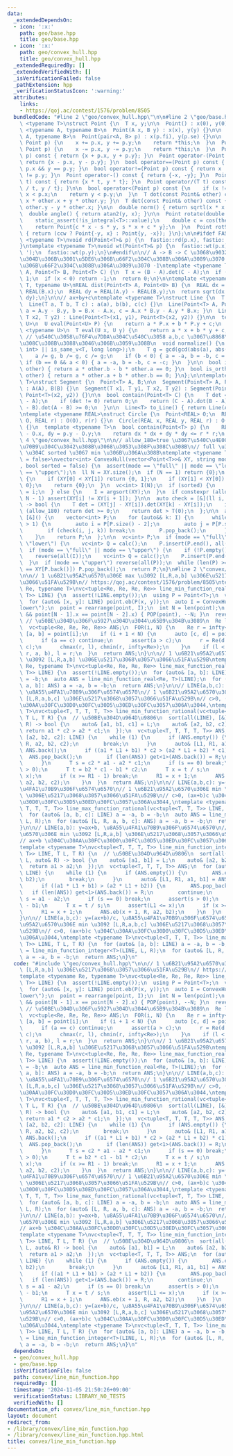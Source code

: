 ```yaml
---
data:
  _extendedDependsOn:
  - icon: ':x:'
    path: geo/base.hpp
    title: geo/base.hpp
  - icon: ':x:'
    path: geo/convex_hull.hpp
    title: geo/convex_hull.hpp
  _extendedRequiredBy: []
  _extendedVerifiedWith: []
  _isVerificationFailed: false
  _pathExtension: hpp
  _verificationStatusIcon: ':warning:'
  attributes:
    links:
    - https://qoj.ac/contest/1576/problem/8505
  bundledCode: "#line 2 \"geo/convex_hull.hpp\"\n\n#line 2 \"geo/base.hpp\"\ntemplate\
    \ <typename T>\nstruct Point {\n  T x, y;\n\n  Point() : x(0), y(0) {}\n\n  template\
    \ <typename A, typename B>\n  Point(A x, B y) : x(x), y(y) {}\n\n  template <typename\
    \ A, typename B>\n  Point(pair<A, B> p) : x(p.fi), y(p.se) {}\n\n  Point operator+=(const\
    \ Point p) {\n    x += p.x, y += p.y;\n    return *this;\n  }\n  Point operator-=(const\
    \ Point p) {\n    x -= p.x, y -= p.y;\n    return *this;\n  }\n  Point operator+(Point\
    \ p) const { return {x + p.x, y + p.y}; }\n  Point operator-(Point p) const {\
    \ return {x - p.x, y - p.y}; }\n  bool operator==(Point p) const { return x ==\
    \ p.x && y == p.y; }\n  bool operator!=(Point p) const { return x != p.x || y\
    \ != p.y; }\n  Point operator-() const { return {-x, -y}; }\n  Point operator*(T\
    \ t) const { return {x * t, y * t}; }\n  Point operator/(T t) const { return {x\
    \ / t, y / t}; }\n\n  bool operator<(Point p) const {\n    if (x != p.x) return\
    \ x < p.x;\n    return y < p.y;\n  }\n  T dot(const Point& other) const { return\
    \ x * other.x + y * other.y; }\n  T det(const Point& other) const { return x *\
    \ other.y - y * other.x; }\n\n  double norm() { return sqrtl(x * x + y * y); }\n\
    \  double angle() { return atan2(y, x); }\n\n  Point rotate(double theta) {\n\
    \    static_assert(!is_integral<T>::value);\n    double c = cos(theta), s = sin(theta);\n\
    \    return Point{c * x - s * y, s * x + c * y};\n  }\n  Point rot90(bool ccw)\
    \ { return (ccw ? Point{-y, x} : Point{y, -x}); }\n};\n\n#ifdef FASTIO\ntemplate\
    \ <typename T>\nvoid rd(Point<T>& p) {\n  fastio::rd(p.x), fastio::rd(p.y);\n\
    }\ntemplate <typename T>\nvoid wt(Point<T>& p) {\n  fastio::wt(p.x);\n  fastio::wt('\
    \ ');\n  fastio::wt(p.y);\n}\n#endif\n\n// A -> B -> C \u3068\u9032\u3080\u3068\
    \u304D\u306B\u3001\u5DE6\u306B\u66F2\u304C\u308B\u306A\u3089\u3070 +1\u3001\u53F3\
    \u306B\u66F2\u304C\u308B\u306A\u3089\u3070 -1\ntemplate <typename T>\nint ccw(Point<T>\
    \ A, Point<T> B, Point<T> C) {\n  T x = (B - A).det(C - A);\n  if (x > 0) return\
    \ 1;\n  if (x < 0) return -1;\n  return 0;\n}\n\ntemplate <typename REAL, typename\
    \ T, typename U>\nREAL dist(Point<T> A, Point<U> B) {\n  REAL dx = REAL(A.x) -\
    \ REAL(B.x);\n  REAL dy = REAL(A.y) - REAL(B.y);\n  return sqrt(dx * dx + dy *\
    \ dy);\n}\n\n// ax+by+c\ntemplate <typename T>\nstruct Line {\n  T a, b, c;\n\n\
    \  Line(T a, T b, T c) : a(a), b(b), c(c) {}\n  Line(Point<T> A, Point<T> B) {\
    \ a = A.y - B.y, b = B.x - A.x, c = A.x * B.y - A.y * B.x; }\n  Line(T x1, T y1,\
    \ T x2, T y2) : Line(Point<T>(x1, y1), Point<T>(x2, y2)) {}\n\n  template <typename\
    \ U>\n  U eval(Point<U> P) {\n    return a * P.x + b * P.y + c;\n  }\n\n  template\
    \ <typename U>\n  T eval(U x, U y) {\n    return a * x + b * y + c;\n  }\n\n \
    \ // \u540C\u3058\u76F4\u7DDA\u304C\u540C\u3058 a,b,c \u3067\u8868\u73FE\u3055\
    \u308C\u308B\u3088\u3046\u306B\u3059\u308B\n  void normalize() {\n    static_assert(is_same_v<T,\
    \ int> || is_same_v<T, long long>);\n    T g = gcd(gcd(abs(a), abs(b)), abs(c));\n\
    \    a /= g, b /= g, c /= g;\n    if (b < 0) { a = -a, b = -b, c = -c; }\n   \
    \ if (b == 0 && a < 0) { a = -a, b = -b, c = -c; }\n  }\n\n  bool is_parallel(Line\
    \ other) { return a * other.b - b * other.a == 0; }\n  bool is_orthogonal(Line\
    \ other) { return a * other.a + b * other.b == 0; }\n};\n\ntemplate <typename\
    \ T>\nstruct Segment {\n  Point<T> A, B;\n\n  Segment(Point<T> A, Point<T> B)\
    \ : A(A), B(B) {}\n  Segment(T x1, T y1, T x2, T y2) : Segment(Point<T>(x1, y1),\
    \ Point<T>(x2, y2)) {}\n\n  bool contain(Point<T> C) {\n    T det = (C - A).det(B\
    \ - A);\n    if (det != 0) return 0;\n    return (C - A).dot(B - A) >= 0 && (C\
    \ - B).dot(A - B) >= 0;\n  }\n\n  Line<T> to_Line() { return Line(A, B); }\n};\n\
    \ntemplate <typename REAL>\nstruct Circle {\n  Point<REAL> O;\n  REAL r;\n  Circle(Point<REAL>\
    \ O, REAL r) : O(O), r(r) {}\n  Circle(REAL x, REAL y, REAL r) : O(x, y), r(r)\
    \ {}\n  template <typename T>\n  bool contain(Point<T> p) {\n    REAL dx = p.x\
    \ - O.x, dy = p.y - O.y;\n    return dx * dx + dy * dy <= r * r;\n  }\n};\n#line\
    \ 4 \"geo/convex_hull.hpp\"\n\n// allow_180=true \u3067\u540C\u4E00\u5EA7\u6A19\
    \u70B9\u304C\u3042\u308B\u3068\u3053\u308F\u308C\u308B\n// full \u306A\u3089 I[0]\
    \ \u304C sorted \u3067 min \u306B\u306A\u308B\ntemplate <typename T, bool allow_180\
    \ = false>\nvector<int> ConvexHull(vector<Point<T>>& XY, string mode = \"full\"\
    , bool sorted = false) {\n  assert(mode == \"full\" || mode == \"lower\" || mode\
    \ == \"upper\");\n  ll N = XY.size();\n  if (N == 1) return {0};\n  if (N == 2)\
    \ {\n    if (XY[0] < XY[1]) return {0, 1};\n    if (XY[1] < XY[0]) return {1,\
    \ 0};\n    return {0};\n  }\n  vc<int> I(N);\n  if (sorted) {\n    FOR(i, N) I[i]\
    \ = i;\n  } else {\n    I = argsort(XY);\n  }\n  if constexpr (allow_180) { FOR(i,\
    \ N - 1) assert(XY[i] != XY[i + 1]); }\n\n  auto check = [&](ll i, ll j, ll k)\
    \ -> bool {\n    T det = (XY[j] - XY[i]).det(XY[k] - XY[i]);\n    if constexpr\
    \ (allow_180) return det >= 0;\n    return det > T(0);\n  };\n\n  auto calc =\
    \ [&]() {\n    vector<int> P;\n    for (auto&& k: I) {\n      while (P.size()\
    \ > 1) {\n        auto i = P[P.size() - 2];\n        auto j = P[P.size() - 1];\n\
    \        if (check(i, j, k)) break;\n        P.pop_back();\n      }\n      P.eb(k);\n\
    \    }\n    return P;\n  };\n\n  vc<int> P;\n  if (mode == \"full\" || mode ==\
    \ \"lower\") {\n    vc<int> Q = calc();\n    P.insert(P.end(), all(Q));\n  }\n\
    \  if (mode == \"full\" || mode == \"upper\") {\n    if (!P.empty()) P.pop_back();\n\
    \    reverse(all(I));\n    vc<int> Q = calc();\n    P.insert(P.end(), all(Q));\n\
    \  }\n  if (mode == \"upper\") reverse(all(P));\n  while (len(P) >= 2 && XY[P[0]]\
    \ == XY[P.back()]) P.pop_back();\n  return P;\n}\n#line 2 \"convex/line_min_function.hpp\"\
    \n\n// 1 \u6B21\u95A2\u6570\u306E max \u3092 [L,R,a,b] \u306E\u5217\u3068\u3057\
    \u3066\u51FA\u529B\n// https://qoj.ac/contest/1576/problem/8505\ntemplate <typename\
    \ Re, typename T>\nvc<tuple<Re, Re, Re, Re>> line_min_function_real(vc<pair<T,\
    \ T>> LINE) {\n  assert(!LINE.empty());\n  using P = Point<T>;\n  vc<P> point;\n\
    \  for (auto& [x, y]: LINE) point.eb(P(x, y));\n  auto I = ConvexHull(point, \"\
    lower\");\n  point = rearrange(point, I);\n  int N = len(point);\n  if (N >= 2\
    \ && point[N - 1].x == point[N - 2].x) { POP(point), --N; }\n  reverse(all(point));\
    \ // \u50BE\u304D\u306F\u5927\u304D\u3044\u65B9\u304B\u3089\n  Re l = -infty<Re>;\n\
    \  vc<tuple<Re, Re, Re, Re>> ANS;\n  FOR(i, N) {\n    Re r = infty<Re>;\n    auto\
    \ [a, b] = point[i];\n    if (i + 1 < N) {\n      auto [c, d] = point[i + 1];\n\
    \      if (a == c) continue;\n      assert(a > c);\n      r = Re(d - b) / (a -\
    \ c);\n      chmax(r, l), chmin(r, infty<Re>);\n    }\n    if (l < r) ANS.eb(l,\
    \ r, a, b), l = r;\n  }\n  return ANS;\n}\n\n// 1 \u6B21\u95A2\u6570\u306E max\
    \ \u3092 [L,R,a,b] \u306E\u5217\u3068\u3057\u3066\u51FA\u529B\ntemplate <typename\
    \ Re, typename T>\nvc<tuple<Re, Re, Re, Re>> line_max_function_real(vc<pair<T,\
    \ T>> LINE) {\n  assert(!LINE.empty());\n  for (auto& [a, b]: LINE) a = -a, b\
    \ = -b;\n  auto ANS = line_min_function_real<Re, T>(LINE);\n  for (auto& [l, r,\
    \ a, b]: ANS) a = -a, b = -b;\n  return ANS;\n}\n\n// LINE(a,b,c): y=(ax+b)/c,\
    \ \u8A55\u4FA1\u70B9\u306F\u6574\u6570\n// 1 \u6B21\u95A2\u6570\u306E min \u3092\
    \ [L,R,a,b,c] \u306E\u5217\u3068\u3057\u3066\u51FA\u529B\n// c>0, (ax+b)c \u304C\
    \u30AA\u30FC\u30D0\u30FC\u30D5\u30ED\u30FC\u3057\u306A\u3044,\ntemplate <typename\
    \ T>\nvc<tuple<T, T, T, T, T>> line_min_function_rational(vc<tuple<T, T, T>> LINE,\
    \ T L, T R) {\n  // \u50BE\u304D\u964D\u9806\n  sort(all(LINE), [&](auto& L, auto&\
    \ R) -> bool {\n    auto& [a1, b1, c1] = L;\n    auto& [a2, b2, c2] = R;\n   \
    \ return a1 * c2 > a2 * c1;\n  });\n  vc<tuple<T, T, T, T, T>> ANS;\n  for (auto&\
    \ [a2, b2, c2]: LINE) {\n    while (1) {\n      if (ANS.empty()) {\n        ANS.eb(L,\
    \ R, a2, b2, c2);\n        break;\n      }\n      auto& [L1, R1, a1, b1, c1] =\
    \ ANS.back();\n      if ((a1 * L1 + b1) * c2 > (a2 * L1 + b2) * c1) {\n      \
    \  ANS.pop_back();\n        if (len(ANS)) get<1>(ANS.back()) = R;\n        continue;\n\
    \      }\n      T s = c2 * a1 - a2 * c1;\n      if (s == 0) break;\n      assert(s\
    \ > 0);\n      T t = b2 * c1 - b1 * c2;\n      T x = t / s;\n      assert(L1 <=\
    \ x);\n      if (x >= R1 - 1) break;\n      R1 = x + 1;\n      ANS.eb(x + 1, R,\
    \ a2, b2, c2);\n    }\n  }\n  return ANS;\n}\n\n// LINE(a,b,c): y=(ax+b)/c, \u8A55\
    \u4FA1\u70B9\u306F\u6574\u6570\n// 1 \u6B21\u95A2\u6570\u306E min \u3092 [L,R,a,b,c]\
    \ \u306E\u5217\u3068\u3057\u3066\u51FA\u529B\n// c>0, (ax+b)c \u304C\u30AA\u30FC\
    \u30D0\u30FC\u30D5\u30ED\u30FC\u3057\u306A\u3044,\ntemplate <typename T>\nvc<tuple<T,\
    \ T, T, T, T>> line_max_function_rational(vc<tuple<T, T, T>> LINE, T L, T R) {\n\
    \  for (auto& [a, b, c]: LINE) a = -a, b = -b;\n  auto ANS = line_min_function_rational<T>(LINE,\
    \ L, R);\n  for (auto& [L, R, a, b, c]: ANS) a = -a, b = -b;\n  return ANS;\n\
    }\n\n// LINE(a,b): y=ax+b, \u8A55\u4FA1\u70B9\u306F\u6574\u6570\n// 1 \u6B21\u95A2\
    \u6570\u306E min \u3092 [L,R,a,b] \u306E\u5217\u3068\u3057\u3066\u51FA\u529B\n\
    // ax+b \u304C\u30AA\u30FC\u30D0\u30FC\u30D5\u30ED\u30FC\u3057\u306A\u3044,\n\
    template <typename T>\nvc<tuple<T, T, T, T>> line_min_function_integer(vc<pair<T,\
    \ T>> LINE, T L, T R) {\n  // \u50BE\u304D\u964D\u9806\n  sort(all(LINE), [&](auto&\
    \ L, auto& R) -> bool {\n    auto& [a1, b1] = L;\n    auto& [a2, b2] = R;\n  \
    \  return a1 > a2;\n  });\n  vc<tuple<T, T, T, T>> ANS;\n  for (auto& [a2, b2]:\
    \ LINE) {\n    while (1) {\n      if (ANS.empty()) {\n        ANS.eb(L, R, a2,\
    \ b2);\n        break;\n      }\n      auto& [L1, R1, a1, b1] = ANS.back();\n\
    \      if ((a1 * L1 + b1) > (a2 * L1 + b2)) {\n        ANS.pop_back();\n     \
    \   if (len(ANS)) get<1>(ANS.back()) = R;\n        continue;\n      }\n      T\
    \ s = a1 - a2;\n      if (s == 0) break;\n      assert(s > 0);\n      T t = b2\
    \ - b1;\n      T x = t / s;\n      assert(L1 <= x);\n      if (x >= R1 - 1) break;\n\
    \      R1 = x + 1;\n      ANS.eb(x + 1, R, a2, b2);\n    }\n  }\n  return ANS;\n\
    }\n\n// LINE(a,b,c): y=(ax+b)/c, \u8A55\u4FA1\u70B9\u306F\u6574\u6570\n// 1 \u6B21\
    \u95A2\u6570\u306E min \u3092 [L,R,a,b,c] \u306E\u5217\u3068\u3057\u3066\u51FA\
    \u529B\n// c>0, (ax+b)c \u304C\u30AA\u30FC\u30D0\u30FC\u30D5\u30ED\u30FC\u3057\
    \u306A\u3044,\ntemplate <typename T>\nvc<tuple<T, T, T, T>> line_max_function_integer(vc<pair<T,\
    \ T>> LINE, T L, T R) {\n  for (auto& [a, b]: LINE) a = -a, b = -b;\n  auto ANS\
    \ = line_min_function_integer<T>(LINE, L, R);\n  for (auto& [L, R, a, b]: ANS)\
    \ a = -a, b = -b;\n  return ANS;\n}\n"
  code: "#include \"geo/convex_hull.hpp\"\n\n// 1 \u6B21\u95A2\u6570\u306E max \u3092\
    \ [L,R,a,b] \u306E\u5217\u3068\u3057\u3066\u51FA\u529B\n// https://qoj.ac/contest/1576/problem/8505\n\
    template <typename Re, typename T>\nvc<tuple<Re, Re, Re, Re>> line_min_function_real(vc<pair<T,\
    \ T>> LINE) {\n  assert(!LINE.empty());\n  using P = Point<T>;\n  vc<P> point;\n\
    \  for (auto& [x, y]: LINE) point.eb(P(x, y));\n  auto I = ConvexHull(point, \"\
    lower\");\n  point = rearrange(point, I);\n  int N = len(point);\n  if (N >= 2\
    \ && point[N - 1].x == point[N - 2].x) { POP(point), --N; }\n  reverse(all(point));\
    \ // \u50BE\u304D\u306F\u5927\u304D\u3044\u65B9\u304B\u3089\n  Re l = -infty<Re>;\n\
    \  vc<tuple<Re, Re, Re, Re>> ANS;\n  FOR(i, N) {\n    Re r = infty<Re>;\n    auto\
    \ [a, b] = point[i];\n    if (i + 1 < N) {\n      auto [c, d] = point[i + 1];\n\
    \      if (a == c) continue;\n      assert(a > c);\n      r = Re(d - b) / (a -\
    \ c);\n      chmax(r, l), chmin(r, infty<Re>);\n    }\n    if (l < r) ANS.eb(l,\
    \ r, a, b), l = r;\n  }\n  return ANS;\n}\n\n// 1 \u6B21\u95A2\u6570\u306E max\
    \ \u3092 [L,R,a,b] \u306E\u5217\u3068\u3057\u3066\u51FA\u529B\ntemplate <typename\
    \ Re, typename T>\nvc<tuple<Re, Re, Re, Re>> line_max_function_real(vc<pair<T,\
    \ T>> LINE) {\n  assert(!LINE.empty());\n  for (auto& [a, b]: LINE) a = -a, b\
    \ = -b;\n  auto ANS = line_min_function_real<Re, T>(LINE);\n  for (auto& [l, r,\
    \ a, b]: ANS) a = -a, b = -b;\n  return ANS;\n}\n\n// LINE(a,b,c): y=(ax+b)/c,\
    \ \u8A55\u4FA1\u70B9\u306F\u6574\u6570\n// 1 \u6B21\u95A2\u6570\u306E min \u3092\
    \ [L,R,a,b,c] \u306E\u5217\u3068\u3057\u3066\u51FA\u529B\n// c>0, (ax+b)c \u304C\
    \u30AA\u30FC\u30D0\u30FC\u30D5\u30ED\u30FC\u3057\u306A\u3044,\ntemplate <typename\
    \ T>\nvc<tuple<T, T, T, T, T>> line_min_function_rational(vc<tuple<T, T, T>> LINE,\
    \ T L, T R) {\n  // \u50BE\u304D\u964D\u9806\n  sort(all(LINE), [&](auto& L, auto&\
    \ R) -> bool {\n    auto& [a1, b1, c1] = L;\n    auto& [a2, b2, c2] = R;\n   \
    \ return a1 * c2 > a2 * c1;\n  });\n  vc<tuple<T, T, T, T, T>> ANS;\n  for (auto&\
    \ [a2, b2, c2]: LINE) {\n    while (1) {\n      if (ANS.empty()) {\n        ANS.eb(L,\
    \ R, a2, b2, c2);\n        break;\n      }\n      auto& [L1, R1, a1, b1, c1] =\
    \ ANS.back();\n      if ((a1 * L1 + b1) * c2 > (a2 * L1 + b2) * c1) {\n      \
    \  ANS.pop_back();\n        if (len(ANS)) get<1>(ANS.back()) = R;\n        continue;\n\
    \      }\n      T s = c2 * a1 - a2 * c1;\n      if (s == 0) break;\n      assert(s\
    \ > 0);\n      T t = b2 * c1 - b1 * c2;\n      T x = t / s;\n      assert(L1 <=\
    \ x);\n      if (x >= R1 - 1) break;\n      R1 = x + 1;\n      ANS.eb(x + 1, R,\
    \ a2, b2, c2);\n    }\n  }\n  return ANS;\n}\n\n// LINE(a,b,c): y=(ax+b)/c, \u8A55\
    \u4FA1\u70B9\u306F\u6574\u6570\n// 1 \u6B21\u95A2\u6570\u306E min \u3092 [L,R,a,b,c]\
    \ \u306E\u5217\u3068\u3057\u3066\u51FA\u529B\n// c>0, (ax+b)c \u304C\u30AA\u30FC\
    \u30D0\u30FC\u30D5\u30ED\u30FC\u3057\u306A\u3044,\ntemplate <typename T>\nvc<tuple<T,\
    \ T, T, T, T>> line_max_function_rational(vc<tuple<T, T, T>> LINE, T L, T R) {\n\
    \  for (auto& [a, b, c]: LINE) a = -a, b = -b;\n  auto ANS = line_min_function_rational<T>(LINE,\
    \ L, R);\n  for (auto& [L, R, a, b, c]: ANS) a = -a, b = -b;\n  return ANS;\n\
    }\n\n// LINE(a,b): y=ax+b, \u8A55\u4FA1\u70B9\u306F\u6574\u6570\n// 1 \u6B21\u95A2\
    \u6570\u306E min \u3092 [L,R,a,b] \u306E\u5217\u3068\u3057\u3066\u51FA\u529B\n\
    // ax+b \u304C\u30AA\u30FC\u30D0\u30FC\u30D5\u30ED\u30FC\u3057\u306A\u3044,\n\
    template <typename T>\nvc<tuple<T, T, T, T>> line_min_function_integer(vc<pair<T,\
    \ T>> LINE, T L, T R) {\n  // \u50BE\u304D\u964D\u9806\n  sort(all(LINE), [&](auto&\
    \ L, auto& R) -> bool {\n    auto& [a1, b1] = L;\n    auto& [a2, b2] = R;\n  \
    \  return a1 > a2;\n  });\n  vc<tuple<T, T, T, T>> ANS;\n  for (auto& [a2, b2]:\
    \ LINE) {\n    while (1) {\n      if (ANS.empty()) {\n        ANS.eb(L, R, a2,\
    \ b2);\n        break;\n      }\n      auto& [L1, R1, a1, b1] = ANS.back();\n\
    \      if ((a1 * L1 + b1) > (a2 * L1 + b2)) {\n        ANS.pop_back();\n     \
    \   if (len(ANS)) get<1>(ANS.back()) = R;\n        continue;\n      }\n      T\
    \ s = a1 - a2;\n      if (s == 0) break;\n      assert(s > 0);\n      T t = b2\
    \ - b1;\n      T x = t / s;\n      assert(L1 <= x);\n      if (x >= R1 - 1) break;\n\
    \      R1 = x + 1;\n      ANS.eb(x + 1, R, a2, b2);\n    }\n  }\n  return ANS;\n\
    }\n\n// LINE(a,b,c): y=(ax+b)/c, \u8A55\u4FA1\u70B9\u306F\u6574\u6570\n// 1 \u6B21\
    \u95A2\u6570\u306E min \u3092 [L,R,a,b,c] \u306E\u5217\u3068\u3057\u3066\u51FA\
    \u529B\n// c>0, (ax+b)c \u304C\u30AA\u30FC\u30D0\u30FC\u30D5\u30ED\u30FC\u3057\
    \u306A\u3044,\ntemplate <typename T>\nvc<tuple<T, T, T, T>> line_max_function_integer(vc<pair<T,\
    \ T>> LINE, T L, T R) {\n  for (auto& [a, b]: LINE) a = -a, b = -b;\n  auto ANS\
    \ = line_min_function_integer<T>(LINE, L, R);\n  for (auto& [L, R, a, b]: ANS)\
    \ a = -a, b = -b;\n  return ANS;\n}\n"
  dependsOn:
  - geo/convex_hull.hpp
  - geo/base.hpp
  isVerificationFile: false
  path: convex/line_min_function.hpp
  requiredBy: []
  timestamp: '2024-11-05 21:50:26+09:00'
  verificationStatus: LIBRARY_NO_TESTS
  verifiedWith: []
documentation_of: convex/line_min_function.hpp
layout: document
redirect_from:
- /library/convex/line_min_function.hpp
- /library/convex/line_min_function.hpp.html
title: convex/line_min_function.hpp
---
```

